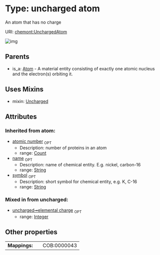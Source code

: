 
# Type: uncharged atom


An atom that has no charge

URI: [chemont:UnchargedAtom](http://w3id.org/chemontUnchargedAtom)


![img](http://yuml.me/diagram/nofunky;dir:TB/class/[UnchargedAtom&#124;elemental_charge:integer%20%3F;atomic_number(i):count%20%3F;symbol(i):string%20%3F;name(i):string%20%3F]uses%20-.->[Uncharged],[Atom]^-[UnchargedAtom],[Uncharged],[Atom])

## Parents

 *  is_a: [Atom](Atom.md) - A material entity consisting of exactly one atomic nucleus and the electron(s) orbiting it.

## Uses Mixins

 *  mixin: [Uncharged](Uncharged.md)

## Attributes


### Inherited from atom:

 * [atomic number](atomic_number.md)  <sub>OPT</sub>
    * Description: number of proteins in an atom
    * range: [Count](types/Count.md)
 * [name](name.md)  <sub>OPT</sub>
    * Description: name of chemical entity. E.g. nickel, carbon-16
    * range: [String](types/String.md)
 * [symbol](symbol.md)  <sub>OPT</sub>
    * Description: short symbol for chemical entity, e.g. K, C-16
    * range: [String](types/String.md)

### Mixed in from uncharged:

 * [uncharged➞elemental charge](uncharged_elemental_charge.md)  <sub>OPT</sub>
    * range: [Integer](types/Integer.md)

## Other properties

|  |  |  |
| --- | --- | --- |
| **Mappings:** | | COB:0000043 |

